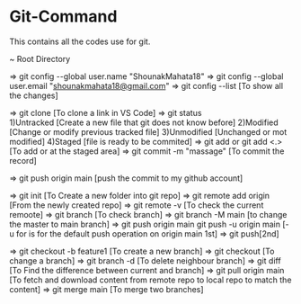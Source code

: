# Git-Command
This contains all the codes use for git.

<Configure Git>
~ Root Directory

=> git config --global user.name "ShounakMahata18"
=> git config --global user.email "shounakmahata18@gmail.com"
=> git config --list                                                                           [To show all the changes]

<VS Code terminal Cmd>

=> git clone <link>                                                                            [To clone a link in VS Code]
=> git status  
    1)Untracked         [Create a new file that git does not know before]
    2)Modified          [Change or modify previous tracked file]
    3)Unmodified        [Unchanged or mot modified]
    4)Staged            [file is ready to be commited]
=> git add <file name> or git add <.>                                                           [To add or at the staged area]
=> git commit -m "massage"                                                                      [To commit the record]

=> git push origin main                                                                        [push the commit to my github account]

<Create folder in Vs Vode and push it into GitHub acc>

=> git init                             [To Create a new folder into git repo]
=> git remote add origin <link>         [From the newly created repo]
=> git remote -v                        [To check the current remoote]
=> git branch                           [To check branch]
=> git branch -M main                   [to change the master to main branch]
=> git push origin main         git push -u origin main [-u for is for the default push operation on origin main 1st] => git push[2nd]

<Git Branches>

=> git checkout -b feature1             [To create a new branch]
=> git checkout <branch name>           [To change a branch]
=> git branch -d <branch name>          [To delete neighbour branch]
=> git diff <branch name>               [To Find the difference between current and <branch name> branch]
=> git pull origin main                 [To fetch and download content from remote repo to local repo to match the content]
=> git merge main                       [To merge two branches]
